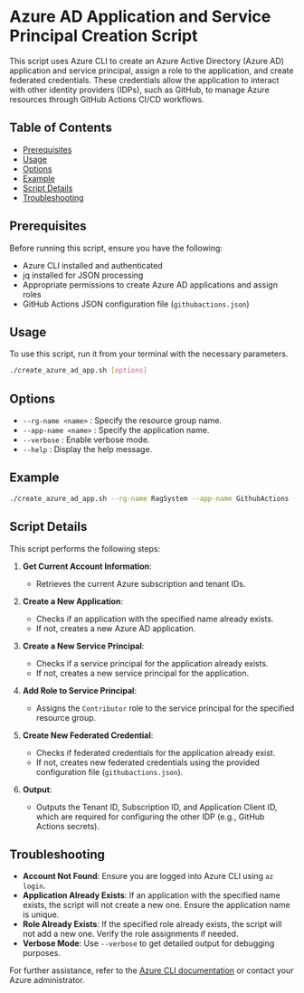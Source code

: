 # Azure AD Application and Service Principal Creation Script

This script uses Azure CLI to create an Azure Active Directory (Azure AD) application and service principal, assign a role to the application, and create federated credentials. These credentials allow the application to interact with other identity providers (IDPs), such as GitHub, to manage Azure resources through GitHub Actions CI/CD workflows.

## Table of Contents

- [Prerequisites](#prerequisites)
- [Usage](#usage)
- [Options](#options)
- [Example](#example)
- [Script Details](#script-details)
- [Troubleshooting](#troubleshooting)

## Prerequisites

Before running this script, ensure you have the following:

- Azure CLI installed and authenticated
- jq installed for JSON processing
- Appropriate permissions to create Azure AD applications and assign roles
- GitHub Actions JSON configuration file (`githubactions.json`)

## Usage

To use this script, run it from your terminal with the necessary parameters.

```bash
./create_azure_ad_app.sh [options]
```

## Options

- `--rg-name <name>` : Specify the resource group name.
- `--app-name <name>` : Specify the application name.
- `--verbose` : Enable verbose mode.
- `--help` : Display the help message.

## Example

```bash
./create_azure_ad_app.sh --rg-name RagSystem --app-name GithubActions --verbose
```

## Script Details

This script performs the following steps:

1. **Get Current Account Information**:
    - Retrieves the current Azure subscription and tenant IDs.

2. **Create a New Application**:
    - Checks if an application with the specified name already exists.
    - If not, creates a new Azure AD application.

3. **Create a New Service Principal**:
    - Checks if a service principal for the application already exists.
    - If not, creates a new service principal for the application.

4. **Add Role to Service Principal**:
    - Assigns the `Contributor` role to the service principal for the specified resource group.

5. **Create New Federated Credential**:
    - Checks if federated credentials for the application already exist.
    - If not, creates new federated credentials using the provided configuration file (`githubactions.json`).

6. **Output**:
    - Outputs the Tenant ID, Subscription ID, and Application Client ID, which are required for configuring the other IDP (e.g., GitHub Actions secrets).

## Troubleshooting

- **Account Not Found**: Ensure you are logged into Azure CLI using `az login`.
- **Application Already Exists**: If an application with the specified name exists, the script will not create a new one. Ensure the application name is unique.
- **Role Already Exists**: If the specified role already exists, the script will not add a new one. Verify the role assignments if needed.
- **Verbose Mode**: Use `--verbose` to get detailed output for debugging purposes.

For further assistance, refer to the [Azure CLI documentation](https://docs.microsoft.com/en-us/cli/azure/) or contact your Azure administrator.